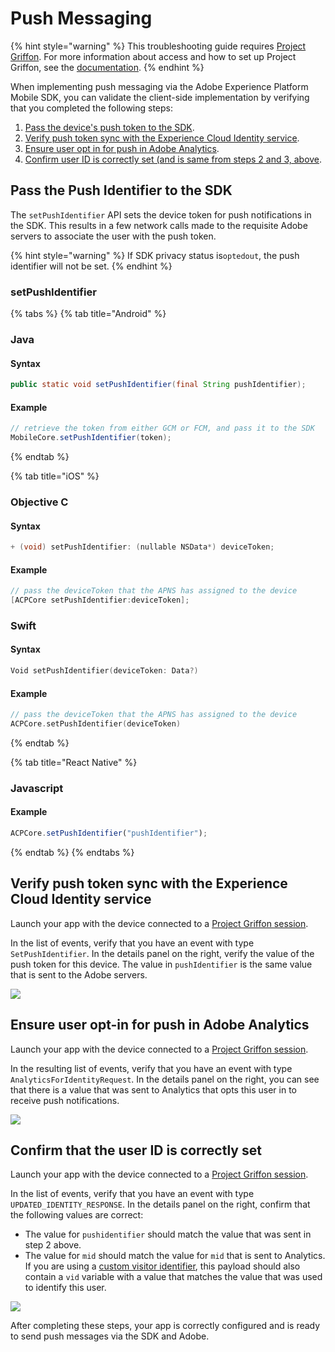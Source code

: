 # Push Messaging

{% hint style="warning" %}
This troubleshooting guide requires [Project Griffon](../../beta/project-griffon/). For more information about access and how to set up Project Griffon, see the [documentation](../../beta/project-griffon/).
{% endhint %}

When implementing push messaging via the Adobe Experience Platform Mobile SDK, you can validate the client-side implementation by verifying that you completed the following steps:

1. [Pass the device's push token to the SDK](#pass-the-push-identifier-to-the-sdk).
2. [Verify push token sync with the Experience Cloud Identity service](#validate-push-token-sync-with-the-experience-cloud-identity-service).
3. [Ensure user opt in for push in Adobe Analytics](#ensure-user-opt-in-for-push-in-adobe-analytics).
4. [Confirm user ID is correctly set (and is same from steps 2 and 3, above](#confirm-that-the-user-id-is-correctly-set).

## Pass the Push Identifier to the SDK

The `setPushIdentifier` API sets the device token for push notifications in the SDK. This results in a few network calls made to the requisite Adobe servers to associate the user with the push token.

{% hint style="warning" %}
If SDK privacy status is`optedout`, the push identifier will not be set.
{% endhint %}

### setPushIdentifier

{% tabs %}
{% tab title="Android" %}
### Java

#### Syntax

```java
public static void setPushIdentifier(final String pushIdentifier);
```

#### Example

```java
// retrieve the token from either GCM or FCM, and pass it to the SDK
MobileCore.setPushIdentifier(token);
```
{% endtab %}

{% tab title="iOS" %}
### Objective C

#### Syntax

```objectivec
+ (void) setPushIdentifier: (nullable NSData*) deviceToken;
```

#### Example

```objectivec
// pass the deviceToken that the APNS has assigned to the device
[ACPCore setPushIdentifier:deviceToken];
```

### Swift

#### Syntax

```swift
Void setPushIdentifier(deviceToken: Data?)
```

#### Example

```swift
// pass the deviceToken that the APNS has assigned to the device
ACPCore.setPushIdentifier(deviceToken)
```
{% endtab %}

{% tab title="React Native" %}
### Javascript

#### Example

```jsx
ACPCore.setPushIdentifier("pushIdentifier");
```
{% endtab %}
{% endtabs %}

## Verify push token sync with the Experience Cloud Identity service

Launch your app with the device connected to a [Project Griffon session](../../beta/project-griffon/).

In the list of events, verify that you have an event with type `SetPushIdentifier`. In the details panel on the right, verify the value of the push token for this device. The value in `pushIdentifier` is the same value that is sent to the Adobe servers.

![](../../.gitbook/assets/push_token_to_identity.png)

## Ensure user opt-in for push in Adobe Analytics

Launch your app with the device connected to a [Project Griffon session](../../beta/project-griffon/).

In the resulting list of events, verify that you have an event with type `AnalyticsForIdentityRequest`. In the details panel on the right, you can see that there is a value that was sent to Analytics that opts this user in to receive push notifications.

![](../../.gitbook/assets/push_analytics_optin.png)

## Confirm that the user ID is correctly set

Launch your app with the device connected to a [Project Griffon session](../../beta/project-griffon/).

In the list of events, verify that you have an event with type `UPDATED_IDENTITY_RESPONSE`. In the details panel on the right, confirm that the following values are correct:

* The value for `pushidentifier` should match the value that was sent in step 2 above.
* The value for `mid` should match the value for `mid` that is sent to Analytics.  If you are using a [custom visitor identifier](../../using-mobile-extensions/adobe-analytics/analytics-api-reference.md#setidentifier), this payload should also contain a `vid` variable with a value that matches the value that was used to identify this user.

![](../../.gitbook/assets/push_identities.png)

After completing these steps, your app is correctly configured and is ready to send push messages via the SDK and Adobe.

